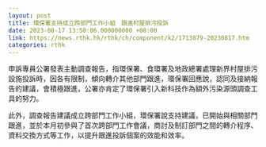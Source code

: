 ```yaml
---
layout: post
title: 環保署支持成立跨部門工作小組　跟進村屋排污投訴
date: 2023-08-17 13:50:06.000000000 +08:00
link: https://news.rthk.hk/rthk/ch/component/k2/1713879-20230817.htm
categories: rthk
---
```


申訴專員公署發表主動調查報告，指環保署、食環署及地政總署處理新界村屋排污設施投訴時，因各有限制，傾向轉介其他部門跟進，環保署回應說，認同及接納報告的建議，會積極跟進，公署亦肯定了環保署引入新科技作為額外污染源頭調查工具的努力。

此外，調查報告建議成立跨部門工作小組，環保署說支持建議，已開始與相關部門跟進，並於本月初參與了首次跨部門工作會議，商討及制訂部門之間的轉介程序、資料交換方式等工作，以提升跟進投訴個案的效能和效率。
